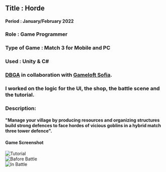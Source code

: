 ## Title : Horde
#### Period : January/February 2022
### Role : Game Programmer
### Type of Game : Match 3 for Mobile and PC
### Used : Unity & C#
### [DBGA](https://dbgameacademy.it/) in collaboration with [Gameloft Sofia](https://www.gameloft.com/gameloft-studios/sofia).
### I worked on the logic for the UI, the shop, the battle scene and the tutorial.
### Description:
#### "Manage your village by producing resources and organizing structures build strong defences to face hordes of vicious goblins in a hybrid match three tower defence".
#### Game Screenshot 
![Tutorial](https://user-images.githubusercontent.com/90765299/180596224-da0c2cfc-65f0-46b9-8c5d-c570d7aa671f.png) \
![Bafore Battle](https://user-images.githubusercontent.com/90765299/178112695-1969551f-60e6-4bda-86ed-5d98f040fc96.png) \
![In Battle](https://user-images.githubusercontent.com/90765299/178112689-7f6d554f-d397-4b85-a375-3c8ebfef18da.png) 
